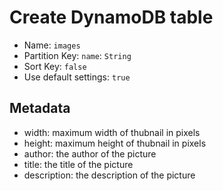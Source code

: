 # Create DynamoDB table

- Name: `images`
- Partition Key: `name`: `String`
- Sort Key: `false`
- Use default settings: `true`

## Metadata
- width: maximum width of thubnail in pixels
- height: maximum height of thubnail in pixels
- author: the author of the picture
- title: the title of the picture
- description: the description of the picture